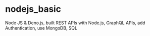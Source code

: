 # nodejs_basic
Node JS &amp; Deno.js, built REST APIs with Node.js, GraphQL APIs, add Authentication, use MongoDB, SQL 
